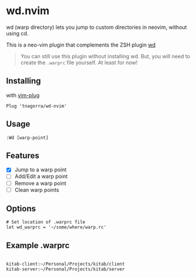 # wd.nvim

wd (warp directory) lets you jump to custom directories in neovim, without
using cd.

This is a neo-vim plugin that complements the ZSH plugin
[wd](https://github.com/mfaerevaag/wd)

> You can still use this plugin without installing wd. But, you will need to
create the `.warprc` file yourself. At least for now!

## Installing

with [vim-plug](https://github.com/junegunn/vim-plug)
```vim
Plug 'tnagorra/wd-nvim'
```

## Usage

```vim
:Wd [warp-point]
```

## Features

- [x] Jump to a warp point
- [ ] Add/Edit a warp point
- [ ] Remove a warp point
- [ ] Clean warp points

## Options

```vim
# Set location of .warprc file
let wd_warprc = '~/some/where/warp.rc'
```

## Example .warprc

```

kitab-client:~/Personal/Projects/kitab/client
kitab-server:~/Personal/Projects/kitab/server
```
